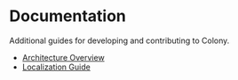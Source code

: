 # Documentation

Additional guides for developing and contributing to Colony.

- [Architecture Overview](architecture.md)
- [Localization Guide](i18n.md)
